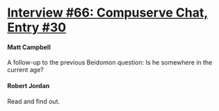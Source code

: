 # [Interview #66: Compuserve Chat, Entry #30](https://www.theoryland.com/intvmain.php?i=66#30)

#### Matt Campbell

A follow-up to the previous Beidomon question: Is he somewhere in the current age?

#### Robert Jordan

Read and find out.

